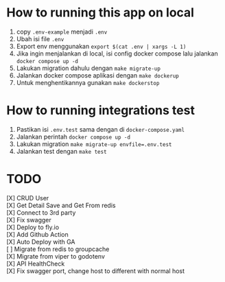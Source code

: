# How to running this app on local
1. copy `.env-example` menjadi `.env`
2. Ubah isi file `.env`   
3. Export env menggunakan `export $(cat .env | xargs -L 1)`  
4. Jika ingin menjalankan di local, isi config docker compose lalu jalankan `docker compose up -d`
5. Lakukan migration dahulu dengan `make migrate-up`
6. Jalankan docker compose aplikasi dengan `make dockerup`
7. Untuk menghentikannya gunakan `make dockerstop`

# How to running integrations test
1. Pastikan isi `.env.test` sama dengan di `docker-compose.yaml`
2. Jalankan perintah `docker compose up -d`
3. Lakukan migration `make migrate-up envfile=.env.test`
4. Jalankan test dengan `make test`

# TODO
[X] CRUD User   
[X] Get Detail Save and Get From redis   
[X] Connect to 3rd party   
[X] Fix swagger   
[X] Deploy to fly.io   
[X] Add Github Action   
[X] Auto Deploy with GA   
[ ] Migrate from redis to groupcache   
[X] Migrate from viper to godotenv   
[X] API HealthCheck   
[X] Fix swagger port, change host to different with normal host
